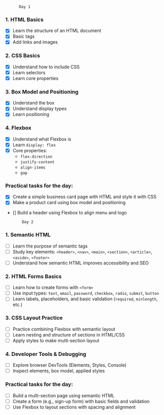           Day 1
          
### 1. HTML Basics
- [x] Learn the structure of an HTML document
- [x] Basic tags
- [x] Add links and images

### 2. CSS Basics
- [x] Understand how to include CSS
- [x] Learn selectors
- [x] Learn core properties

### 3. Box Model and Positioning

- [x] Understand the box 
- [x] Understand display types
- [x] Learn positioning

### 4. Flexbox

- [x] Understand what Flexbox is 
- [x] Learn `display: flex`
- [x] Core properties:
  - `flex-direction`
  - `justify-content`
  - `align-items`
  - `gap`

### Practical tasks for the day:
- [x] Create a simple business card page with HTML and style it with CSS
- [x] Make a product card using box model and positioning
- [] Build a header using Flexbox to align menu and logo



          Day 2


### 1. Semantic HTML
- [ ] Learn the purpose of semantic tags
- [ ] Study key elements: `<header>`, `<nav>`, `<main>`, `<section>`, `<article>`, `<aside>`, `<footer>`
- [ ] Understand how semantic HTML improves accessibility and SEO

### 2. HTML Forms Basics
- [ ] Learn how to create forms with `<form>`
- [ ] Use input types: `text`, `email`, `password`, `checkbox`, `radio`, `submit`, `button`
- [ ] Learn labels, placeholders, and basic validation (`required`, `minlength`, etc.)

### 3. CSS Layout Practice
- [ ] Practice combining Flexbox with semantic layout
- [ ] Learn nesting and structure of sections in HTML/CSS
- [ ] Apply styles to make multi-section layout

### 4. Developer Tools & Debugging
- [ ] Explore browser DevTools (Elements, Styles, Console)
- [ ] Inspect elements, box model, applied styles

### Practical tasks for the day:
- [ ] Build a multi-section page using semantic HTML
- [ ] Create a form (e.g., sign-up form) with basic fields and validation
- [ ] Use Flexbox to layout sections with spacing and alignment
